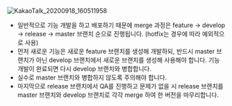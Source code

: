 
![KakaoTalk_20200918_160511958](https://user-images.githubusercontent.com/55039857/95293019-9b221a80-08ad-11eb-862c-127d7b95724c.jpg)
+ 일반적으로 기능 개발을 하고 배포하기 때문에 merge 과정은 feature -> develop -> release -> master 브랜치 순으로 진행됩니다.
(hotfix는 경우에 따라 예외적으로 사용)
+ 먼저 새로운 기능은 새로운 feature 브랜치를 생성해 개발하되, 반드시 master 브랜치가 아닌 develop 브랜치에서 새로운 브랜치를 생성해 사용해야 합니다.
기능 개발이 완료되면 다시 develop 브랜치와 병합합니다. 
+ 실수로 master 브랜치와 병합하지 않도록 주의해야 합니다.
+ 마지막으로 release 브랜치에서 QA를 진행하고 문제가 없을 시 release 브랜치를 master 브랜치와 develop 브랜치로 각각 merge 하여 한 버전을 마무리합니다.


